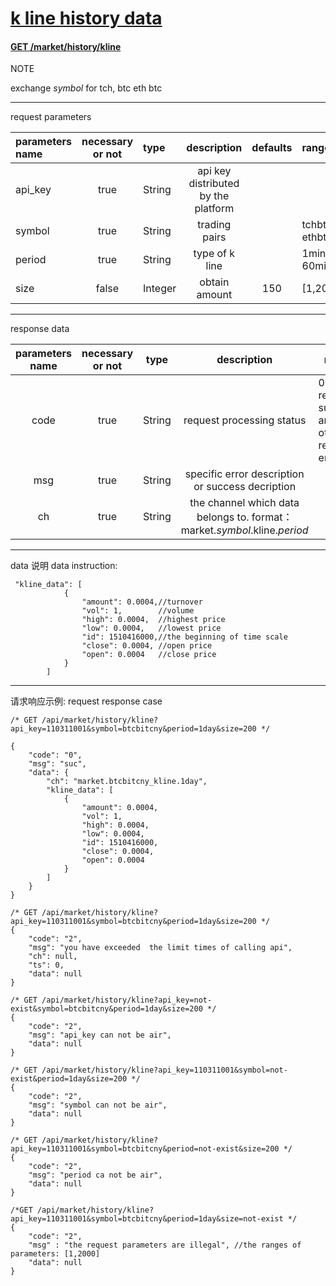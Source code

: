 ﻿# [k line history data]()

#### [GET /market/history/kline ]()

NOTE

exchange $symbol$ for tch, btc eth btc 

------

request parameters

| parameters name | necessary or not | type  |       description    | defaults | ranges                                         |
| :------- | :------: | :------ | :---------------: | :----: | :------------------------------------------------- |
| api_key  |   true   | String  | api key distributed by the platform |        |                                                    |
| symbol   |   true   | String  |      trading pairs    |        | tchbtc, ethbtc,btcbitcny,eosbtc                    |
| period   |   true   | String  |      type of k line    |        | 1min,5min,15min,30min<br />60min,1day,1week,1month |
| size     |  false   | Integer |     obtain amount   |  150   | [1,2000]                                           |

------

response data

| parameters name | necessary or not |  type |                             description                        | ranges               |
| :------: | :------: | :----: | :----------------------------------------------------------: | --------------------------- |
|   code   |   true   | String |                         request processing status                   | 0 represent sucess and any others represent error |
|   msg    |   true   | String |                    specific error description or success decription                    |                             |
|    ch    |   true   | String | the channel which data belongs to.   format：market.$symbol$.kline.$period$<br /> |                             |

------

data 说明 data instruction: 

```
 "kline_data": [
            {
                "amount": 0.0004,//turnover
                "vol": 1,        //volume
                "high": 0.0004,  //highest price
                "low": 0.0004,   //lowest price
                "id": 1510416000,//the beginning of time scale
                "close": 0.0004, //open price
                "open": 0.0004   //close price
            }
        ]
```



------

请求响应示例: request response case

```
/* GET /api/market/history/kline?api_key=110311001&symbol=btcbitcny&period=1day&size=200 */

{
    "code": "0",
    "msg": "suc",
    "data": {
        "ch": "market.btcbitcny_kline.1day",
        "kline_data": [
            {
                "amount": 0.0004,
                "vol": 1,
                "high": 0.0004,
                "low": 0.0004,
                "id": 1510416000,
                "close": 0.0004,
                "open": 0.0004
            }
        ]
    }
}

/* GET /api/market/history/kline?api_key=110311001&symbol=btcbitcny&period=1day&size=200 */
{
    "code": "2",
    "msg": "you have exceeded  the limit times of calling api", 
    "ch": null,
    "ts": 0,
    "data": null
}

/* GET /api/market/history/kline?api_key=not-exist&symbol=btcbitcny&period=1day&size=200 */
{
    "code": "2",
    "msg": "api_key can not be air", 
    "data": null
}

/* GET /api/market/history/kline?api_key=110311001&symbol=not-exist&period=1day&size=200 */
{
    "code": "2",
    "msg": "symbol can not be air", 
    "data": null
}

/* GET /api/market/history/kline?api_key=110311001&symbol=btcbitcny&period=not-exist&size=200 */
{
    "code": "2",
    "msg": "period ca not be air", 
    "data": null
}

/*GET /api/market/history/kline?api_key=110311001&symbol=btcbitcny&period=1day&size=not-exist */
{
    "code": "2",
    "msg" : "the request parameters are illegal", //the ranges of parameters: [1,2000]
    "data": null
}

```

